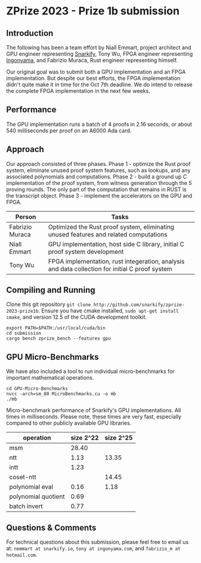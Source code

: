 # ZPrize 2023 - Prize 1b submission

## Introduction

The following has been a team effort by Niall Emmart, project architect and GPU engineer representing [Snarkify](https://snarkify.io/), 
Tony Wu, FPGA engineer representing [Ingonyama](https://ingonyama.com/), and Fabrizio Muraca, Rust engineer representing himself.

Our original goal was to submit both a GPU implementation and an FPGA implementation.  But despite our best efforts, the FPGA
implementation didn't quite make it in time for the Oct 7th deadline.  We do intend to release the complete FPGA implementation
in the next few weeks.

## Performance

The GPU implementation runs a batch of 4 proofs in 2.16 seconds, or about 540 milliseconds per proof on an A6000 Ada card.

## Approach

Our approach consisted of three phases.   Phase 1 - optimize the Rust proof system, eliminate unused proof system features, such as lookups,
and any associated polynomials and computations.  Phase 2 - build a ground up C implementation of the proof system, from 
witness generation through the 5 proving rounds.  The only part of the computation that remains in RUST is the transcript object.
Phase 3 - implement the accelerators on the GPU and FPGA.

| Person | Tasks |
|--|--|
| Fabrizio Muraca | Optimized the Rust proof system, eliminating unused features and related computations |
| Niall Emmart | GPU implementation, host side C library, initial C proof system development |
| Tony Wu | FPGA implementation, rust integeration, analysis and data collection for initial C proof system |  

## Compiling and Running

Clone this git repository `git clone http://github.com/snarkify/zprize-2023-prize1b`.
Ensure you have cmake installed, `sudo apt-get install cmake`, and version 12.5 of the CUDA development toolkit.

```
export PATH=$PATH:/usr/local/cuda/bin
cd submission
cargo bench zprize_bench --features gpu
```

## GPU Micro-Benchmarks

We have also included a tool to run individual micro-benchmarks for important mathematical operations.

```
cd GPU-Micro-Benchmarks
nvcc -arch=sm_80 MicroBenchmarks.cu -o mb
./mb
```

Micro-benchmark performance of Snarkify's GPU implementations.  All times in milliseconds.
Please note, these times are very fast, especially compared to other publicly available GPU
libraries.

| operation | size 2^22 | size 2^25 |
|--|--|--|
|msm|28.40||
|ntt|1.13|13.35|
|intt|1.23||
|coset-ntt||14.45|
|polynomial eval|0.16|1.18|
|polynomial quotient|0.69||
|batch invert|0.77||

## Questions & Comments

For technical questions about this submission, please feel free to email us at:
 `nemmart at snarkify.io`, `tony at ingonyama.com`, and `fabrizio_m at hotmail.com`.

